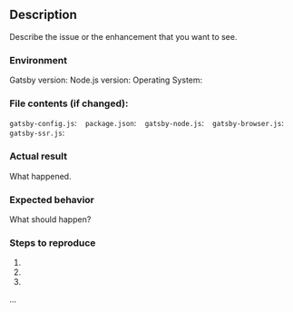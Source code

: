 <!-- 
  If you reached here it means that you want to contribute to the project.
  Thank you for contribute with Gatsby!
  
  The purpose of this document is to standardize the structure of new issues, so we can
  track it easily. To make it easier for us to help you please enter detailed information below.
  
  Useful Links:
  - Documentation: https://www.gatsbyjs.org/docs/
  - Documentation (v0): https://github.com/gatsbyjs/gatsby/blob/v0.12.48/docs/index.md
  - How to Contribute: https://www.gatsbyjs.org/docs/how-to-contribute/
  - Become a Sponsor: https://opencollective.com/gatsby#sponsor
  
  Before opening an issue, take a look at the Issues section (https://github.com/gatsbyjs/gatsby/issues)
  and make sure that you're not going to open an existing one. If doesn't exist, then use the
  template below.

-->

## Description
Describe the issue or the enhancement that you want to see.

### Environment
Gatsby version: 
Node.js version: 
Operating System:

### File contents (if changed):
`gatsby-config.js`: ``` ```
`package.json`: ``` ```
`gatsby-node.js`: ``` ```
`gatsby-browser.js`: ``` ```
`gatsby-ssr.js`: ``` ```

### Actual result
What happened.

### Expected behavior
What should happen?

### Steps to reproduce
1.
2.
3.
...